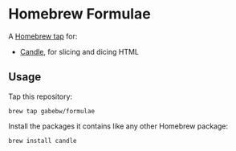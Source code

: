 # Homebrew Formulae

A [Homebrew tap] for:

* [Candle](https://github.com/gabebw/candle), for slicing and dicing HTML

[Homebrew tap]: https://github.com/Homebrew/brew/blob/master/docs/brew-tap.md

## Usage

Tap this repository:

    brew tap gabebw/formulae

Install the packages it contains like any other Homebrew package:

    brew install candle
